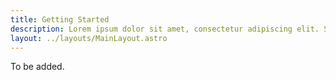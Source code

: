 ```yaml
---
title: Getting Started
description: Lorem ipsum dolor sit amet, consectetur adipiscing elit. Suspendisse varius molestie porta. In et felis id magna consequat blandit sed
layout: ../layouts/MainLayout.astro
---
```


To be added.
